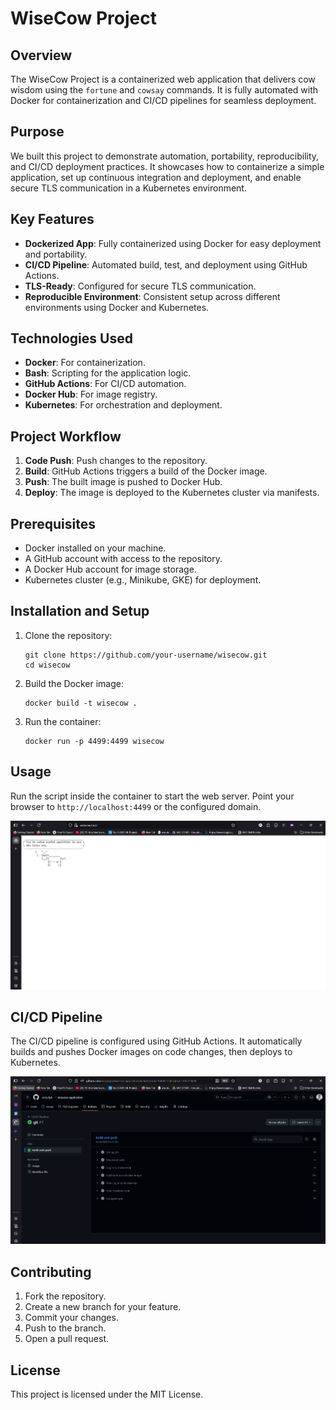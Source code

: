 # WiseCow Project

## Overview
The WiseCow Project is a containerized web application that delivers cow wisdom using the `fortune` and `cowsay` commands. It is fully automated with Docker for containerization and CI/CD pipelines for seamless deployment.

## Purpose
We built this project to demonstrate automation, portability, reproducibility, and CI/CD deployment practices. It showcases how to containerize a simple application, set up continuous integration and deployment, and enable secure TLS communication in a Kubernetes environment.

## Key Features
- **Dockerized App**: Fully containerized using Docker for easy deployment and portability.
- **CI/CD Pipeline**: Automated build, test, and deployment using GitHub Actions.
- **TLS-Ready**: Configured for secure TLS communication.
- **Reproducible Environment**: Consistent setup across different environments using Docker and Kubernetes.

## Technologies Used
- **Docker**: For containerization.
- **Bash**: Scripting for the application logic.
- **GitHub Actions**: For CI/CD automation.
- **Docker Hub**: For image registry.
- **Kubernetes**: For orchestration and deployment.

## Project Workflow
1. **Code Push**: Push changes to the repository.
2. **Build**: GitHub Actions triggers a build of the Docker image.
3. **Push**: The built image is pushed to Docker Hub.
4. **Deploy**: The image is deployed to the Kubernetes cluster via manifests.

## Prerequisites
- Docker installed on your machine.
- A GitHub account with access to the repository.
- A Docker Hub account for image storage.
- Kubernetes cluster (e.g., Minikube, GKE) for deployment.

## Installation and Setup
1. Clone the repository:
   ```
   git clone https://github.com/your-username/wisecow.git
   cd wisecow
   ```

2. Build the Docker image:
   ```
   docker build -t wisecow .
   ```

3. Run the container:
   ```
   docker run -p 4499:4499 wisecow
   ```

## Usage
Run the script inside the container to start the web server. Point your browser to `http://localhost:4499` or the configured domain.

![wisecow.local output](Images/2.png)

## CI/CD Pipeline
The CI/CD pipeline is configured using GitHub Actions. It automatically builds and pushes Docker images on code changes, then deploys to Kubernetes.

![GitHub Actions workflow run](Images/5.png)

## Contributing
1. Fork the repository.
2. Create a new branch for your feature.
3. Commit your changes.
4. Push to the branch.
5. Open a pull request.

## License
This project is licensed under the MIT License.
